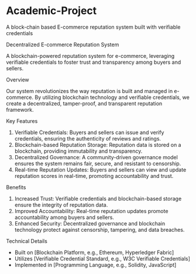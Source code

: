 # Academic-Project
A block-chain based E-commerce reputation system built with verifiable credentials


Decentralized E-commerce Reputation System

A blockchain-powered reputation system for e-commerce, leveraging verifiable credentials to foster trust and transparency among buyers and sellers.

Overview

Our system revolutionizes the way reputation is built and managed in e-commerce. By utilizing blockchain technology and verifiable credentials, we create a decentralized, tamper-proof, and transparent reputation framework.

Key Features

1. Verifiable Credentials: Buyers and sellers can issue and verify credentials, ensuring the authenticity of reviews and ratings.
2. Blockchain-based Reputation Storage: Reputation data is stored on a blockchain, providing immutability and transparency.
3. Decentralized Governance: A community-driven governance model ensures the system remains fair, secure, and resistant to censorship.
4. Real-time Reputation Updates: Buyers and sellers can view and update reputation scores in real-time, promoting accountability and trust.

Benefits

1. Increased Trust: Verifiable credentials and blockchain-based storage ensure the integrity of reputation data.
2. Improved Accountability: Real-time reputation updates promote accountability among buyers and sellers.
3. Enhanced Security: Decentralized governance and blockchain technology protect against censorship, tampering, and data breaches.

Technical Details

- Built on [Blockchain Platform, e.g., Ethereum, Hyperledger Fabric]
- Utilizes [Verifiable Credential Standard, e.g., W3C Verifiable Credentials]
- Implemented in [Programming Language, e.g., Solidity, JavaScript]
